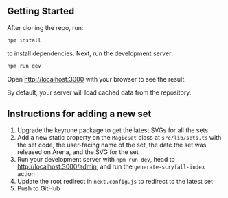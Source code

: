## Getting Started

After cloning the repo, run:

```bash
npm install
```

to install dependencies. Next, run the development server:

```bash
npm run dev
```

Open [http://localhost:3000](http://localhost:3000) with your browser to see the result.

By default, your server will load cached data from the repository.

## Instructions for adding a new set

1. Upgrade the keyrune package to get the latest SVGs for all the sets
2. Add a new static property on the `MagicSet` class at `src/lib/sets.ts` with the set code, the user-facing name of the set, the date the set was released on Arena, and the SVG for the set
3. Run your development server with `npm run dev`, head to [http://localhost:3000/admin](http://localhost:3000/admin), and run the `generate-scryfall-index` action
4. Update the root redirect in `next.config.js` to redirect to the latest set
5. Push to GitHub
